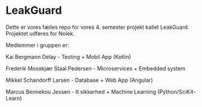 # LeakGuard
Dette er vores fælles repo for vores 4. semester projekt kallet LeakGuard. Projektet udføres for Nolek.

Medlemmer i gruppen er:

Kai Bergmann Delay - Testing + Mobil App (Kotlin)

Frederik Mosekjær Staal Pedersen - Microservices + Embedded system

Mikkel Schandorff Larsen - Database + Web App (Angular)

Marcus Bennekou Jessen - It sikkerhed + Machine Learning (Python/SciKit-Learn)
